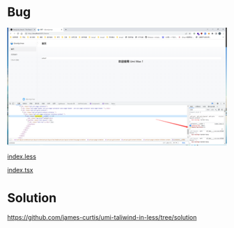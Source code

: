 # Bug

![img.png](img.png)

[index.less](./src/pages/Home/index.less)

[index.tsx](./src/pages/Home/index.tsx)

# Solution

https://github.com/james-curtis/umi-taliwind-in-less/tree/solution
